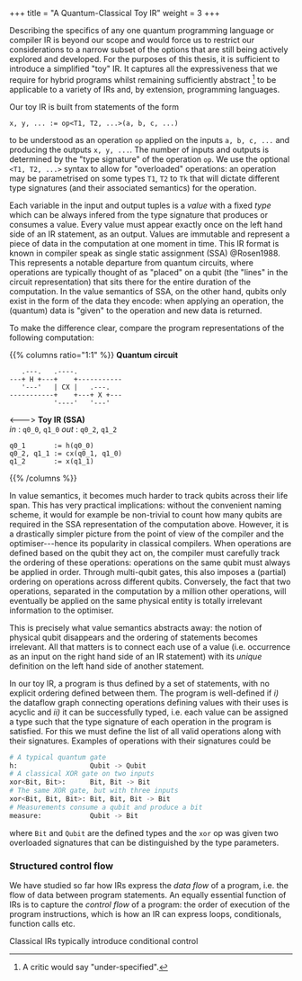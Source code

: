 +++
title = "A Quantum-Classical Toy IR"
weight = 3
+++

Describing the specifics of any one quantum programming language or compiler IR
is beyond our scope and would force us to restrict our considerations
to a narrow subset of the options that are still being actively explored and
developed.
For the purposes of this thesis, it is sufficient to introduce a simplified "toy"
IR. 
It captures all the expressiveness that we require for hybrid programs whilst
remaining sufficiently abstract [^underspec] to be applicable to a variety
of IRs and, by extension, programming languages.
[^underspec]: A critic would say "under-specified".

Our toy IR is built from statements of the form
```
x, y, ... := op<T1, T2, ...>(a, b, c, ...)
```
to be understood as an operation `op` applied on the inputs `a, b, c, ...`
and producing the outputs `x, y, ...`.
The number of inputs and outputs is determined by the "type signature" of the
operation `op`.
We use the optional `<T1, T2, ...>` syntax to allow for "overloaded" operations:
an operation may be parametrised on some types `T1`, `T2` to `Tk` that will dictate
different type signatures (and their associated semantics) for the operation.

Each variable in the input and output tuples is a _value_ with a fixed _type_
which can be always infered from the type signature that produces or consumes
a value.
Every value must appear exactly once on the left hand side of an IR statement,
as an output.
Values are immutable and represent a piece of data in the computation at one
moment in time.
This IR format is known in compiler speak as single static assignment (SSA) @Rosen1988.
This represents a notable departure from quantum circuits, where
operations are typically thought of as "placed" on a qubit (the "lines" in the
circuit representation) that sits there for the entire duration of the
computation.
In the value semantics of SSA, on the other hand,
qubits only exist in the form of the data they encode: when applying an operation,
the (quantum) data is "given" to the operation and new data is returned.

To make the difference clear, compare the program representations of
the following computation:

{{% columns ratio="1:1" %}}
**Quantum circuit**
```goat
   .---.   .----.
---+ H +---+    +-----------
   '---'   | CX |   .---.
-----------+    +---+ X +---
           '----'   '---'
```
<--->
**Toy IR (SSA)**<br/>
_in_ : `q0_0`, `q1_0`
_out_ : `q0_2`, `q1_2`
```
q0_1       := h(q0_0)
q0_2, q1_1 := cx(q0_1, q1_0)
q1_2       := x(q1_1)
```
{{% /columns %}}

In value semantics, it becomes much harder to track qubits across their life
span. This has very practical implications: without the convenient naming scheme,
it would for example be non-trivial to count how many qubits are required
in the SSA representation of the computation above.
However, it is a drastically simpler picture from the point of view of the
compiler and the optimiser---hence its popularity in classical compilers.
When operations are defined based on the qubit they act on, the compiler
must carefully track the ordering of these operations: operations on the same
qubit must always be applied in order.
Through multi-qubit gates, this also imposes a (partial) ordering on operations
across different qubits.
Conversely, the fact that two operations, separated in the
computation by a million other operations, will eventually be applied on the
same physical entity is totally irrelevant information to the optimiser.

This is precisely what value semantics abstracts away:
the notion of physical qubit disappears and the ordering of statements
becomes irrelevant.
All that matters is to connect each use of a value (i.e. occurrence as an input
on the right hand side of an IR statement) with its _unique_ definition on
the left hand side of another statement.

In our toy IR, a program is thus defined by a set of statements, with no explicit
ordering defined between them.
The program is well-defined if _i)_ the dataflow graph connecting operations
defining values with their uses is acyclic
and _ii)_ it can
be successfully typed, i.e. each value can be assigned a type such that the
type signature of each operation in the program is satisfied.
For this we must define the list of all valid operations along with their
signatures. Examples of operations with their signatures could be
```python
# A typical quantum gate
h:                  Qubit -> Qubit
# A classical XOR gate on two inputs
xor<Bit, Bit>:      Bit, Bit -> Bit
# The same XOR gate, but with three inputs
xor<Bit, Bit, Bit>: Bit, Bit, Bit -> Bit
# Measurements consume a qubit and produce a bit
measure:            Qubit -> Bit
```
where `Bit` and `Qubit` are the defined types and the `xor` op was given two
overloaded signatures that can be distinguished by the type parameters. 

### Structured control flow
We have studied so far how IRs express the _data flow_ of a program, i.e. the
flow of data between program statements.
An equally essential function of IRs is to capture the _control flow_ of a
program: the order of execution of the program instructions, which is how
an IR can express loops, conditionals, function calls etc.

Classical IRs typically introduce conditional control 